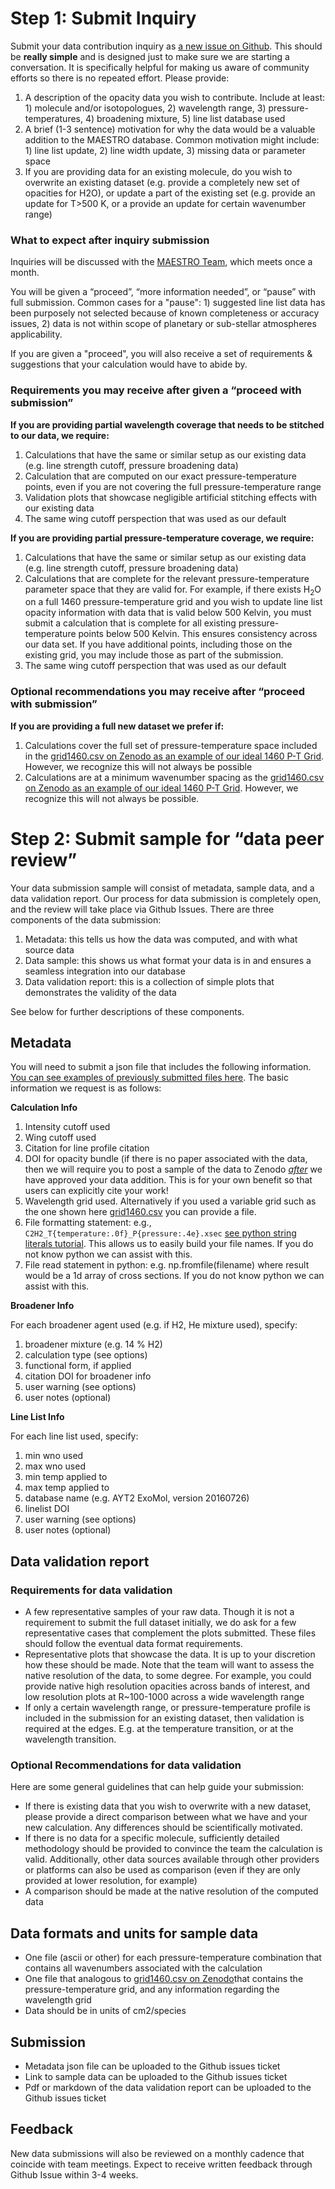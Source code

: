 
# Step 1: Submit Inquiry

Submit your data contribution inquiry as [a new issue on Github](https://github.com/maestro-opacities/submit-data/issues/new/choose). This should be **really simple** and is designed just to make sure we are starting a conversation. It is specifically helpful for making us aware of community efforts so there is no repeated effort. Please provide:

1. A description of the opacity data you wish to contribute. Include at least: 1) molecule and/or isotopologues, 2) wavelength range, 3) pressure-temperatures, 4) broadening mixture, 5) line list database used
2. A brief (1-3 sentence) motivation for why the data would be a valuable addition to the MAESTRO database. Common motivation might include: 1) line list update, 2) line width update, 3) missing data or parameter space
3. If you are providing data for an existing molecule, do you wish to overwrite an existing dataset (e.g. provide a completely new set of opacities for H2O), or update a part of the existing set (e.g. provide an update for T>500 K, or a provide an update for certain wavenumber range)


### What to expect after inquiry submission 

Inquiries will be discussed with the [MAESTRO Team](https://github.com/maestro-opacities/submit-data/#the-team), which meets once a month. 

You will be given a “proceed”, “more information needed”, or “pause” with full submission. Common cases for a "pause": 1) suggested line list data has been purposely not selected because of known completeness or accuracy issues, 2) data is not within scope of planetary or sub-stellar atmospheres applicability. 

If you are given a "proceed", you will also receive a set of requirements & suggestions that your calculation would have to abide by. 


### Requirements you may receive after given a “proceed with submission”

**If you are providing partial wavelength coverage that needs to be stitched to our data, we require:**


1. Calculations that have the same or similar setup as our existing data (e.g. line strength cutoff, pressure broadening data)
2. Calculation that are computed on our exact pressure-temperature points, even if you are not covering the full pressure-temperature range
3. Validation plots that showcase negligible artificial stitching effects with our existing data 
4. The same wing cutoff perspection that was used as our default

**If you are providing partial pressure-temperature coverage, we require:**

1. Calculations that have the same or similar setup as our existing data (e.g. line strength cutoff, pressure broadening data)
2. Calculations that are complete for the relevant pressure-temperature parameter space that they are valid for. For example, if there exists H<sub>2</sub>O on a full 1460 pressure-temperature grid and you wish to update line list opacity information with data that is valid below 500 Kelvin, you must submit a calculation that is complete for all existing pressure-temperature points below 500 Kelvin. This ensures consistency across our data set. If you have additional points, including those on the existing grid, you may include those as part of the submission.  
3. The same wing cutoff perspection that was used as our default

### Optional recommendations you may receive after “proceed with submission”

**If you are providing a full new dataset we prefer if:**

1. Calculations cover the full set of pressure-temperature space included in the [grid1460.csv on Zenodo as an example of our ideal 1460 P-T Grid](https://zenodo.org/record/4458189#.Y2Kyb-zMI8Y). However, we recognize this will not always be possible 
2. Calculations are at a minimum wavenumber spacing as the [grid1460.csv on Zenodo as an example of our ideal 1460 P-T Grid](https://zenodo.org/record/4458189#.Y2Kyb-zMI8Y). However, we recognize this will not always be possible. 


# Step 2: Submit sample for “data peer review”

Your data submission sample will consist of metadata, sample data, and a data validation report. Our process for data submission is completely open, and the review will take place via Github Issues. There are three components of the data submission: 

1. Metadata: this tells us how the data was computed, and with what source data
2. Data sample: this shows us what format your data is in and ensures a seamless integration into our database 
3. Data validation report: this is a collection of simple plots that demonstrates the validity of the data 

See below for further descriptions of these components. 

## Metadata

You will need to submit a json file that includes the following information. [You can see examples of previously submitted files here](https://github.com/maestro-opacities/submit-data/tree/main/examples/metadata). The basic information we request is as follows:

**Calculation Info**

1.  Intensity cutoff used
2.  Wing cutoff used
3.  Citation for line profile citation
4.  DOI for opacity bundle (if there is no paper associated with the data, then we will require you to post a sample of the data to Zenodo _<span style="text-decoration:underline;">after</span>_ we have approved your data addition. This is for your own benefit so that users can explicitly cite your work! 
5.  Wavelength grid used. Alternatively if you used a variable grid such as the one shown here [grid1460.csv](https://zenodo.org/record/4458189#.Y2Kyb-zMI8Y) you can provide a file.
6.  File formatting statement: e.g., `C2H2_T{temperature:.0f}_P{pressure:.4e}.xsec` [see python string literals tutorial](https://docs.python.org/3/tutorial/inputoutput.html#formatted-string-literals). This allows us to easily build your file names. If you do not know python we can assist with this. 
7.  File read statement in python: e.g. np.fromfile(filename) where result would be a 1d array of cross sections. If you do not know python we can assist with this. 

**Broadener Info**

For each broadener agent used (e.g. if H2, He mixture used), specify:

1.  broadener mixture (e.g. 14 % H2)
2.  calculation type (see options)
3.  functional form, if applied
4.  citation DOI for broadener info
5.  user warning (see options)
6.  user notes (optional)

**Line List Info**

For each line list used, specify:

1.  min wno used
2.  max wno used
3.  min temp applied to
4.  max temp applied to
5.  database name (e.g. AYT2 ExoMol, version 20160726)
6.  linelist DOI
7.  user warning (see options)
8.  user notes (optional)



## Data validation report

### Requirements for data validation


* A few representative samples of your raw data. Though it is not a requirement to submit the full dataset initially, we do ask for a few representative cases that complement the plots submitted. These files should follow the eventual data format requirements.
* Representative plots that showcase the data. It is up to your discretion how these should be made. Note that the team will want to assess the native resolution of the data, to some degree. For example, you could provide native high resolution opacities across bands of interest, and low resolution plots at R~100-1000 across a wide wavelength range 
* If only a certain wavelength range, or pressure-temperature profile is included in the submission for an existing dataset, then validation is required at the edges. E.g. at the temperature transition, or at the wavelength transition.


### Optional Recommendations for data validation

Here are some general guidelines that can help guide your submission: 

* If there is existing data that you wish to overwrite with a new dataset, please provide a direct comparison between what we have and your new calculation. Any differences should be scientifically motivated. 
* If there is no data for a specific molecule, sufficiently detailed methodology should be provided to convince the team the calculation is valid. Additionally, other data sources available through other providers or platforms can also be used as comparison (even if they are only provided at lower resolution, for example)
* A comparison should be made at the native resolution of the computed data 

## Data formats and units for sample data

* One file (ascii or other) for each pressure-temperature combination that contains all wavenumbers associated with the calculation
* One file that analogous to [grid1460.csv on Zenodo](https://zenodo.org/record/4458189#.Y2Kyb-zMI8Y)that contains the pressure-temperature grid, and any information regarding the wavelength grid 
* Data should be in units of cm2/species 

## Submission 

* Metadata json file can be uploaded to the Github issues ticket
* Link to sample data can be uploaded to the Github issues ticket 
* Pdf or markdown of the data validation report can be uploaded to the Github issues ticket

## Feedback 

New data submissions will also be reviewed on a monthly cadence that coincide with team meetings. Expect to receive written feedback through Github Issue within 3-4 weeks.  
